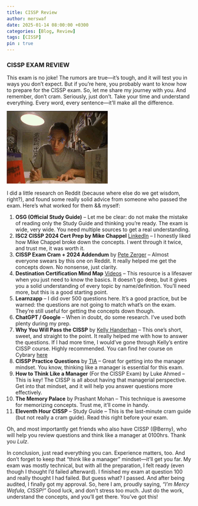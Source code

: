 ```yaml
---
title: CISSP Review 
author: merswaf
date: 2025-01-14 08:00:00 +0300
categories: [Blog, Review]
tags: [CISSP]
pin : true
---
```


### CISSP EXAM REVIEW

This exam is no joke! The rumors are true—it’s tough, and it will test you in ways you don’t expect. But if you’re here, you probably want to know how to prepare for the CISSP exam. So, let me share my journey with you. And remember, don’t cram. Seriously, just don’t. Take your time and understand everything. Every word, every sentence—it’ll make all the difference.

 ![](assets/studyhard.gif)
 
I did a little research on Reddit (because where else do we get wisdom, right?), and found some really solid advice from someone who passed the exam. Here’s what worked for them && myself:

1.	**OSG (Official Study Guide)** – Let me be clear: do not make the mistake of reading only the Study Guide and thinking you’re ready. The exam is wide, very wide. You need multiple sources to get a real understanding.
2.	**ISC2 CISSP 2024 Cert Prep by Mike Chappel** [LinkedIn](https://www.linkedin.com/learning/isc2-certified-information-systems-security-professional-cissp-2024-cert-prep) – I honestly liked how Mike Chappel broke down the concepts. I went through it twice, and trust me, it was worth it.
3.	**CISSP Exam Cram + 2024 Addendum** by [Pete Zerger](https://www.youtube.com/watch?v=XZr2wLKdoVc&list=PL7XJSuT7Dq_XPK_qmYMqfiBjbtHJRWigD)  – Almost everyone swears by this one on Reddit. It really helped me get the concepts down. No nonsense, just clarity.
4.	**Destination Certification Mind Map** [Videos](https://www.youtube.com/watch?v=hf5NwUSEkwA&list=PLZKdGEfEyJhLd-pJhAD7dNbJyUgpqI4pu) – This resource is a lifesaver when you just need to know the basics. It doesn’t go deep, but it gives you a solid understanding of every topic by name/definition. You’ll need more, but this is a good starting point.
5.	**Learnzapp** – I did over 500 questions here. It’s a good practice, but be warned: the questions are not going to match what’s on the exam. They’re still useful for getting the concepts down though.
6.	**ChatGPT / Google** – When in doubt, do some research. I’ve used both plenty during my prep.
7.	**Why You Will Pass the CISSP** by [Kelly Handerhan](https://www.youtube.com/watch?v=v2Y6Zog8h2A) – This one’s short, sweet, and straight to the point. It really helped me with how to answer the questions. If I had more time, I would’ve gone through Kelly’s entire CISSP course. Highly recommended. You can find her course on Cybrary [here](https://www.cybrary.it/instructor/kelly-handerhan)
8.	**CISSP Practice Questions** by [TIA](https://www.youtube.com/watch?v=qbVY0Cg8Ntw) – Great for getting into the manager mindset. You know, thinking like a manager is essential for this exam.
9.	**How to Think Like a Manager** (For the CISSP Exam) by Luke Ahmed – This is key! The CISSP is all about having that managerial perspective. Get into that mindset, and it will help you answer questions more effectively.
10.	**The Memory Palace** by Prashant Mohan – This technique is awesome for memorizing concepts. Trust me, it’ll come in handy.
11.	**Eleventh Hour CISSP** – Study Guide – This is the last-minute cram guide (but not really a cram guide). Read this right before your exam.

Oh, and most importantly get friends who also have CISSP (@Berny), who will help you review questions and think like a manager at 0100hrs. Thank you *Lulz*.

In conclusion, just read everything you can. Experience matters, too. And don’t forget to keep that “think like a manager” mindset—it’ll get you far. My exam was mostly technical, but with all the preparation, I felt ready (even though I thought I’d failed afterward).
I finished my exam at question 100 and really thought I had failed. But guess what? I passed. And after being audited, I finally got my approval. So, here I am, proudly saying, *“I’m Mercy Wafula, CISSP!”*
Good luck, and don’t stress too much. Just do the work, understand the concepts, and you’ll get there. You’ve got this!
